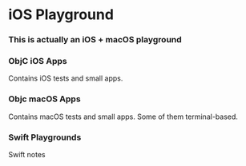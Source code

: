 # 	iOS Playground

### 	This is actually an iOS + macOS playground

### 	ObjC iOS Apps
Contains iOS tests and small apps.

### 	Objc macOS Apps
Contains macOS tests and small apps. Some of them terminal-based.

###	Swift Playgrounds
Swift notes

